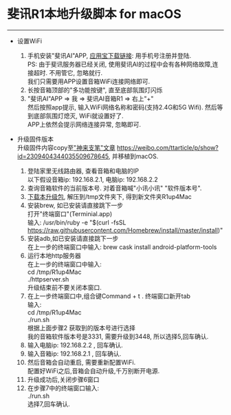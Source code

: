 # 斐讯R1本地升级脚本 for macOS
---

* 设置WiFi
    1. 手机安装"斐讯AI"APP, [应用宝下载链接][1]:  用手机号注册并登陆.<br/>
PS: 由于斐讯服务器已经关闭, 使用斐讯AI的过程中会有各种网络故障,连接超时. 不用管它, 忽略就行. <br/>我们只需要用APP设置音箱WiFi连接网络即可.
    2. 长按音箱顶部的"多功能按键", 直至底部氛围灯闪烁
    3. "斐讯AI"APP => 我 => 斐讯AI音箱R1 => 右上"+"<br/>
然后按照app提示, 输入WiFi网络名称和密码(支持2.4G和5G Wifi). 然后等到底部氛围灯熄灭, WiFi就设置好了.<br/>
APP上依然会提示网络连接异常, 忽略即可.

* 升级固件版本<br/>
升级固件内容copy至["神来支笔"文章][2] https://weibo.com/ttarticle/p/show?id=2309404344035509678645, 并移植到macOS.
    1. 登陆家里无线路由器, 查看音箱和电脑的IP<br/>
以下假设音箱ip: 192.168.2.1,  电脑ip: 192.168.2.2
    2. 查询音箱软件的当前版本号. 对着音箱喊"小讯小讯" "软件版本号".
    3. [下载本升级包][3], 解压到/tmp文件夹下, 得到新文件夹R1up4Mac
    4. 安装brew, 如已安装请直接跳下一步<br/>
打开"终端窗口"(Terminial.app)<br/>
输入: /usr/bin/ruby -e "$(curl -fsSL https://raw.githubusercontent.com/Homebrew/install/master/install)"
    5. 安装adb,如已安装请直接跳下一步<br/>
在上一步的终端窗口中输入: brew cask install android-platform-tools
    6. 运行本地http服务器<br/>
在上一步的终端窗口中输入:<br/>
cd /tmp/R1up4Mac<br/>
./httpserver.sh<br/>
升级结束前不要关闭本窗口.<br/>
    7. 在上一步终端窗口中,组合键Command + t . 终端窗口新开tab<br/>
输入:<br/>
cd /tmp/R1up4Mac<br/>
./run.sh<br/>
根据上面步骤2 获取到的版本号进行选择<br/>
我的音箱软件版本号是3331, 需要升级到3448, 所以选择5,回车确认.
    8. 输入电脑ip: 192.168.2.2 , 回车确认.
    9. 输入音箱ip: 192.168.2.1 , 回车确认.
    10. 然后音箱会自动重启, 需要重新配置WiFi. <br/>
配置好WiFi之后,音箱会自动升级,千万别断开电源.
    11. 升级成功后,关闭步骤6窗口
    12. 在步骤7中的终端窗口输入:<br/>
./run.sh<br/>
选择7,回车确认.



  [1]: https://sj.qq.com/myapp/detail.htm?apkName=com.phicomm.speaker "下载斐讯AI"
  [2]: https://weibo.com/ttarticle/p/show?id=2309404344035509678645
  [3]: https://github.com/cyberty/R1up4Mac/archive/master.zip
